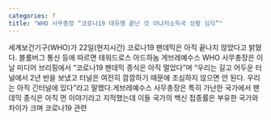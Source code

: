 ```yaml
---
categories: f
title: "WHO 사무총장 “코로나19 대유행 끝난 것 아냐저소득국 상황 심각”"
---
```

세계보건기구(WHO)가 22일(현지시간) 코로나19 팬데믹은 아직 끝나지 않았다고 밝혔다. 블룸버그 통신 등에 따르면 테워드로스 아드하놈 게브레예수스 WHO 사무총장은 이날 미디어 브리핑에서 “코로나19 펜데믹 종식은 아직 멀었다”며 “우리는 길고 어두운 터널에서 2년 반을 보냈고 터널은 여전히 깜깜하기 때문에 조심하지 않으면 안 된다. 우리는 아직 긴터널에 있다”라고 말했다.게브레예수스 사무총장은 특히 가난한 국가에서 팬데믹 종식은 아직 먼 이야기라고 지적했는데 이들 국가의 백신 접종률은 부유한 국가와 차이가 크며 코로나19 관련